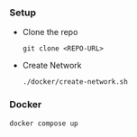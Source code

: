 ### Setup

- Clone the repo

  ```
  git clone <REPO-URL>
  ```

- Create Network

  ```
  ./docker/create-network.sh
  ```
### Docker
  
  ```
  docker compose up
  ```

